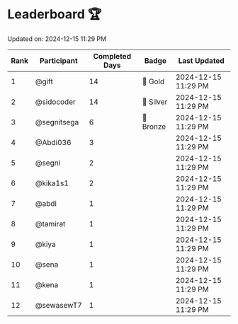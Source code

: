 # Leaderboard 🏆

Updated on: 2024-12-15 11:29 PM

| Rank | Participant       | Completed Days | Badge      | Last Updated         |
|------|-------------------|----------------|------------|----------------------|
| 1    | @gift             | 14             | 🏅 Gold     | 2024-12-15 11:29 PM |
| 2    | @sidocoder        | 14             | 🥈 Silver   | 2024-12-15 11:29 PM |
| 3    | @segnitsega       | 6              | 🥉 Bronze   | 2024-12-15 11:29 PM |
| 4    | @Abdi036          | 3              |            | 2024-12-15 11:29 PM |
| 5    | @segni            | 2              |            | 2024-12-15 11:29 PM |
| 6    | @kika1s1          | 2              |            | 2024-12-15 11:29 PM |
| 7    | @abdi             | 1              |            | 2024-12-15 11:29 PM |
| 8    | @tamirat          | 1              |            | 2024-12-15 11:29 PM |
| 9    | @kiya             | 1              |            | 2024-12-15 11:29 PM |
| 10   | @sena             | 1              |            | 2024-12-15 11:29 PM |
| 11   | @kena             | 1              |            | 2024-12-15 11:29 PM |
| 12   | @sewasewT7        | 1              |            | 2024-12-15 11:29 PM |
